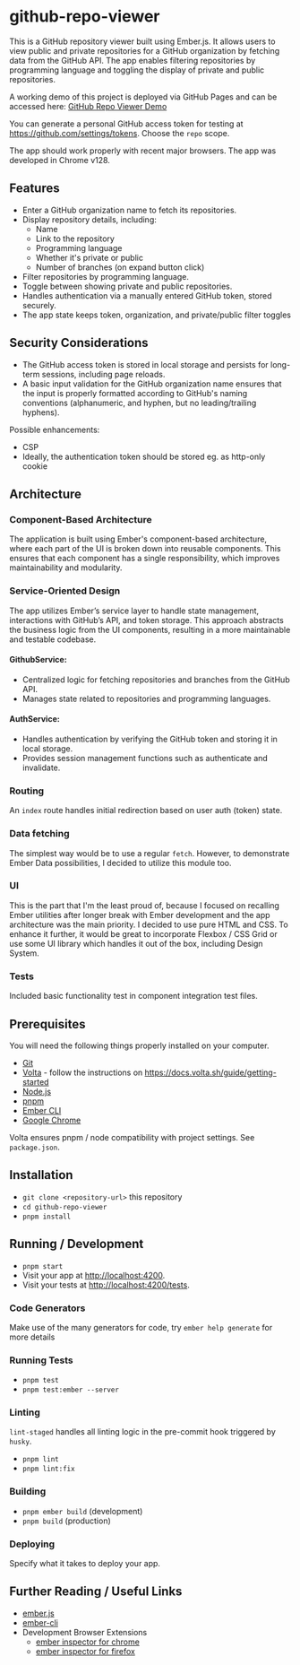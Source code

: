 # github-repo-viewer

This is a GitHub repository viewer built using Ember.js. It allows users to view public and private repositories for a
GitHub organization by fetching data from the GitHub API. The app enables filtering repositories by programming language
and toggling the display of private and public repositories.

A working demo of this project is deployed via GitHub Pages and can be accessed here:
[GitHub Repo Viewer Demo](https://pleszkowicz.github.io/github-repo-viewer)

You can generate a personal GitHub access token for testing at https://github.com/settings/tokens.
Choose the `repo` scope.

The app should work properly with recent major browsers. The app was developed in Chrome v128.

## Features

- Enter a GitHub organization name to fetch its repositories.
- Display repository details, including:
  - Name
  - Link to the repository
  - Programming language
  - Whether it's private or public
  - Number of branches (on expand button click)
- Filter repositories by programming language.
- Toggle between showing private and public repositories.
- Handles authentication via a manually entered GitHub token, stored securely.
- The app state keeps token, organization, and private/public filter toggles

## Security Considerations

- The GitHub access token is stored in local storage and persists for long-term sessions, including page reloads.
- A basic input validation for the GitHub organization name ensures that the input is properly formatted according to
  GitHub's naming conventions (alphanumeric, and hyphen, but no leading/trailing hyphens).

Possible enhancements:

- CSP
- Ideally, the authentication token should be stored eg. as http-only cookie

## Architecture

### Component-Based Architecture

The application is built using Ember's component-based architecture, where each part of the UI is broken down into
reusable components. This ensures that each component has a single responsibility, which improves maintainability and
modularity.

### Service-Oriented Design

The app utilizes Ember’s service layer to handle state management, interactions with GitHub’s API, and token storage.
This approach abstracts the business logic from the UI components, resulting in a more maintainable and testable
codebase.

#### GithubService:

- Centralized logic for fetching repositories and branches from the GitHub API.
- Manages state related to repositories and programming languages.

#### AuthService:

- Handles authentication by verifying the GitHub token and storing it in local storage.
- Provides session management functions such as authenticate and invalidate.

### Routing

An `index` route handles initial redirection based on user auth (token) state.

### Data fetching

The simplest way would be to use a regular `fetch`. However, to demonstrate Ember Data possibilities, I decided to
utilize this module too.

### UI

This is the part that I'm the least proud of, because I focused on recalling Ember utilities after longer
break with Ember development and the app architecture was the main priority.
I decided to use pure HTML and CSS. To enhance it further, it would be great to incorporate Flexbox / CSS Grid or use
some UI library which handles it out of the box, including Design System.

### Tests

Included basic functionality test in component integration test files.

## Prerequisites

You will need the following things properly installed on your computer.

- [Git](https://git-scm.com/)
- [Volta](https://volta.sh) - follow the instructions on https://docs.volta.sh/guide/getting-started
- [Node.js](https://nodejs.org/)
- [pnpm](https://pnpm.io/)
- [Ember CLI](https://cli.emberjs.com/release/)
- [Google Chrome](https://google.com/chrome/)

Volta ensures pnpm / node compatibility with project settings. See `package.json`.

## Installation

- `git clone <repository-url>` this repository
- `cd github-repo-viewer`
- `pnpm install`

## Running / Development

- `pnpm start`
- Visit your app at [http://localhost:4200](http://localhost:4200).
- Visit your tests at [http://localhost:4200/tests](http://localhost:4200/tests).

### Code Generators

Make use of the many generators for code, try `ember help generate` for more details

### Running Tests

- `pnpm test`
- `pnpm test:ember --server`

### Linting

`lint-staged` handles all linting logic in the pre-commit hook triggered by `husky`.

- `pnpm lint`
- `pnpm lint:fix`

### Building

- `pnpm ember build` (development)
- `pnpm build` (production)

### Deploying

Specify what it takes to deploy your app.

## Further Reading / Useful Links

- [ember.js](https://emberjs.com/)
- [ember-cli](https://cli.emberjs.com/release/)
- Development Browser Extensions
  - [ember inspector for chrome](https://chrome.google.com/webstore/detail/ember-inspector/bmdblncegkenkacieihfhpjfppoconhi)
  - [ember inspector for firefox](https://addons.mozilla.org/en-US/firefox/addon/ember-inspector/)
